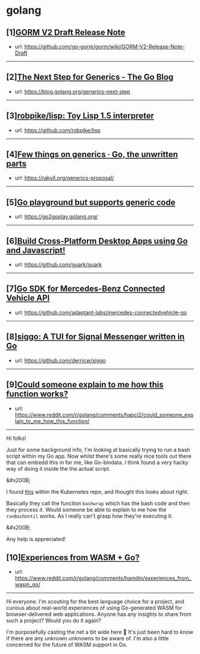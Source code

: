 # golang
## [1][GORM V2 Draft Release Note](https://www.reddit.com/r/golang/comments/hanpmy/gorm_v2_draft_release_note/)
- url: https://github.com/go-gorm/gorm/wiki/GORM-V2-Release-Note-Draft
---

## [2][The Next Step for Generics - The Go Blog](https://www.reddit.com/r/golang/comments/haaz5w/the_next_step_for_generics_the_go_blog/)
- url: https://blog.golang.org/generics-next-step
---

## [3][robpike/lisp: Toy Lisp 1.5 interpreter](https://www.reddit.com/r/golang/comments/ham7aj/robpikelisp_toy_lisp_15_interpreter/)
- url: https://github.com/robpike/lisp
---

## [4][Few things on generics · Go, the unwritten parts](https://www.reddit.com/r/golang/comments/hamaxm/few_things_on_generics_go_the_unwritten_parts/)
- url: https://rakyll.org/generics-proposal/
---

## [5][Go playground but supports generic code](https://www.reddit.com/r/golang/comments/habs3e/go_playground_but_supports_generic_code/)
- url: https://go2goplay.golang.org/
---

## [6][Build Cross-Platform Desktop Apps using Go and Javascript!](https://www.reddit.com/r/golang/comments/ha6237/build_crossplatform_desktop_apps_using_go_and/)
- url: https://github.com/guark/guark
---

## [7][Go SDK for Mercedes-Benz Connected Vehicle API](https://www.reddit.com/r/golang/comments/haohnf/go_sdk_for_mercedesbenz_connected_vehicle_api/)
- url: https://github.com/adaptant-labs/mercedes-connectedvehicle-go
---

## [8][siggo: A TUI for Signal Messenger written in Go](https://www.reddit.com/r/golang/comments/haelut/siggo_a_tui_for_signal_messenger_written_in_go/)
- url: https://github.com/derricw/siggo
---

## [9][Could someone explain to me how this function works?](https://www.reddit.com/r/golang/comments/hapcj2/could_someone_explain_to_me_how_this_function/)
- url: https://www.reddit.com/r/golang/comments/hapcj2/could_someone_explain_to_me_how_this_function/
---
Hi folks!

Just for some background info, I'm looking at basically trying to run a bash script within my Go app. Now whilst there's some really nice tools out there that can embedd this in for me, like Go-bindata. I think found a very hacky way of doing it inside the the actual script. 

&amp;#x200B;

I found [this](https://github.com/kubernetes/kubernetes/blob/63248f281f55698b520137d477631e87a3b02c4f/hack/e2e.go#L418) within the Kubernetes repo, and thought this looks about right. 

Basically they call the function `bashwrap` which has the bash code and then they process it. Would someone be able to explain to me how the `runBashUntil` works. As I really can't grasp how they're executing it.  

&amp;#x200B;

Any help is appreciated!
## [10][Experiences from WASM + Go?](https://www.reddit.com/r/golang/comments/hamdin/experiences_from_wasm_go/)
- url: https://www.reddit.com/r/golang/comments/hamdin/experiences_from_wasm_go/
---
Hi everyone. I'm scouting for the best language choice for a project, and curious about real-world experiences of using Go-generated WASM for browser-delivered web applications. Anyone has any insights to share from such a project?  Would you do it again?

I'm purposefully casting the net a bit wide here 🙂 It's just been hard to know if there are any unknown unknowns to be aware of. I'm also a little concerned for the future of WASM support in Go.
